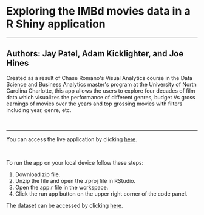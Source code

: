 # Exploring the IMBd movies data in a R Shiny application 


---


## Authors: Jay Patel, Adam Kicklighter, and Joe Hines

Created as a result of Chase Romano's Visual Analytics course in the Data Science and Business Analytics master's program at the University of North Carolina Charlotte, this app allows the users to explore four decades of film data which visualizes the performance of different genres, budget Vs gross earnings of movies over the years and top grossing movies with filters including year, genre, etc. 

<br>

---

You can access the live application by clicking [here](https://lk9aaw-jay-patel.shinyapps.io/IMDb_Movies_R_Shiny/).

<br>

To run the app on your local device follow these steps:
1) Download zip file.
2) Unzip the file and open the .rproj file in RStudio.
3) Open the app.r file in the workspace.
4) Click the run app button on the upper right corner of the code panel.

The dataset can be accessed by clicking [here](https://www.kaggle.com/datasets/danielgrijalvas/movies).
